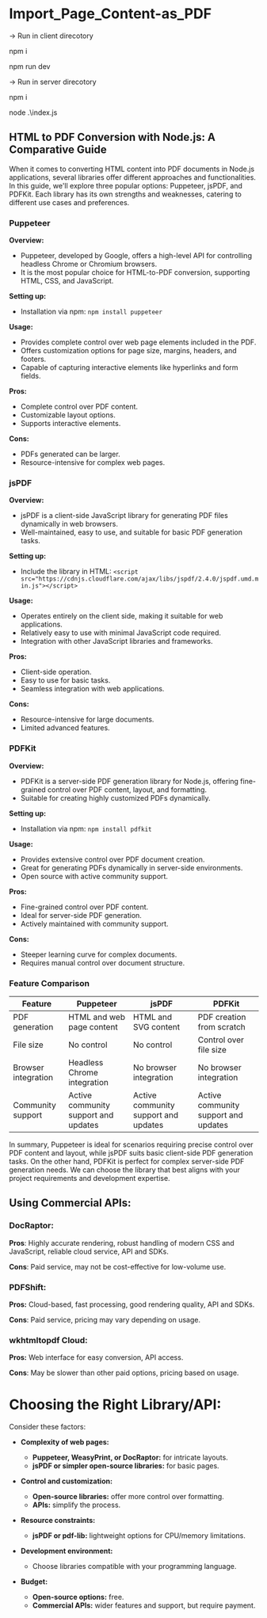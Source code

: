 # Import_Page_Content-as_PDF

-> Run in client direcotory

npm i 

npm run dev

-> Run in server direcotory

npm i

node .\index.js

## HTML to PDF Conversion with Node.js: A Comparative Guide

When it comes to converting HTML content into PDF documents in Node.js applications, several libraries offer different approaches and functionalities. In this guide, we'll explore three popular options: Puppeteer, jsPDF, and PDFKit. Each library has its own strengths and weaknesses, catering to different use cases and preferences.

### Puppeteer

**Overview:**
- Puppeteer, developed by Google, offers a high-level API for controlling headless Chrome or Chromium browsers.
- It is the most popular choice for HTML-to-PDF conversion, supporting HTML, CSS, and JavaScript.

**Setting up:**
- Installation via npm: `npm install puppeteer`

**Usage:**
- Provides complete control over web page elements included in the PDF.
- Offers customization options for page size, margins, headers, and footers.
- Capable of capturing interactive elements like hyperlinks and form fields.

**Pros:**
- Complete control over PDF content.
- Customizable layout options.
- Supports interactive elements.

**Cons:**
- PDFs generated can be larger.
- Resource-intensive for complex web pages.

### jsPDF

**Overview:**
- jsPDF is a client-side JavaScript library for generating PDF files dynamically in web browsers.
- Well-maintained, easy to use, and suitable for basic PDF generation tasks.

**Setting up:**
- Include the library in HTML: `<script src="https://cdnjs.cloudflare.com/ajax/libs/jspdf/2.4.0/jspdf.umd.min.js"></script>`

**Usage:**
- Operates entirely on the client side, making it suitable for web applications.
- Relatively easy to use with minimal JavaScript code required.
- Integration with other JavaScript libraries and frameworks.

**Pros:**
- Client-side operation.
- Easy to use for basic tasks.
- Seamless integration with web applications.

**Cons:**
- Resource-intensive for large documents.
- Limited advanced features.

### PDFKit

**Overview:**
- PDFKit is a server-side PDF generation library for Node.js, offering fine-grained control over PDF content, layout, and formatting.
- Suitable for creating highly customized PDFs dynamically.

**Setting up:**
- Installation via npm: `npm install pdfkit`

**Usage:**
- Provides extensive control over PDF document creation.
- Great for generating PDFs dynamically in server-side environments.
- Open source with active community support.

**Pros:**
- Fine-grained control over PDF content.
- Ideal for server-side PDF generation.
- Actively maintained with community support.

**Cons:**
- Steeper learning curve for complex documents.
- Requires manual control over document structure.

### Feature Comparison

| Feature           | Puppeteer                                  | jsPDF                                       | PDFKit                                   |
|-------------------|--------------------------------------------|---------------------------------------------|------------------------------------------|
| PDF generation    | HTML and web page content                  | HTML and SVG content                       | PDF creation from scratch                |
| File size         | No control                                 | No control                                  | Control over file size                   |
| Browser integration | Headless Chrome integration              | No browser integration                     | No browser integration                   |
| Community support | Active community support and updates       | Active community support and updates       | Active community support and updates    |

In summary, Puppeteer is ideal for scenarios requiring precise control over PDF content and layout, while jsPDF suits basic client-side PDF generation tasks. On the other hand, PDFKit is perfect for complex server-side PDF generation needs. We can choose the library that best aligns with your project requirements and development expertise.

## Using Commercial APIs:

### DocRaptor:
**Pros**: Highly accurate rendering, robust handling of modern CSS and JavaScript, reliable cloud service, API and SDKs.

**Cons**: Paid service, may not be cost-effective for low-volume use.

### PDFShift:
**Pros:** Cloud-based, fast processing, good rendering quality, API and SDKs.

**Cons**: Paid service, pricing may vary depending on usage.

### wkhtmltopdf Cloud:
**Pros:** Web interface for easy conversion, API access.

**Cons**: May be slower than other paid options, pricing based on usage.

# Choosing the Right Library/API:

Consider these factors:

- **Complexity of web pages:** 
  - **Puppeteer, WeasyPrint, or DocRaptor:** for intricate layouts.
  - **jsPDF or simpler open-source libraries:** for basic pages.

- **Control and customization:** 
  - **Open-source libraries:** offer more control over formatting.
  - **APIs:** simplify the process.

- **Resource constraints:** 
  - **jsPDF or pdf-lib:** lightweight options for CPU/memory limitations.

- **Development environment:** 
  - Choose libraries compatible with your programming language.

- **Budget:** 
  - **Open-source options:** free.
  - **Commercial APIs:** wider features and support, but require payment.

